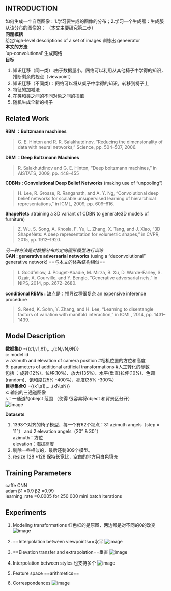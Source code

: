 ## INTRODUCTION
如何生成一个自然图像：1.学习要生成的图像的分布；2.学习一个生成器：生成服从该分布的图像的； （本文主要研究第二步）  
**问题概括**   
给定high-level descriptions of a set of images 训练出 geneerator  
**本文的方法**   
‘up-convolutional’ 生成网络  
**目标**  
1. 知识迁移（同一类）:由于数据量小，网络可以利用从其他椅子中学得的知识，推断剩余的视点（viewpoint）
2. 知识迁移（不同类）：网络可以将从桌子中学得的知识，转移到椅子上
3. 特征的加减法
4. 在类和类之间的不同对象之间的插值
5. 随机生成全新的椅子

## Related Work
**RBM ：Boltzmann machines**   
> G. E. Hinton and R. R. Salakhutdinov, “Reducing the
dimensionality of data with neural networks,” Science, pp.
504–507, 2006.  

**DBM ：Deep Boltzmann Machines**
> R. Salakhutdinov and G. E. Hinton, “Deep boltzmann
machines,” in AISTATS, 2009, pp. 448–455

**CDBNs : Convolutional Deep Belief Networks** (making use of “unpooling”)
> H. Lee, R. Grosse, R. Ranganath, and A. Y. Ng, “Convolutional
deep belief networks for scalable unsupervised
learning of hierarchical representations,” in ICML, 2009,
pp. 609–616.

**ShapeNets** :(training a 3D variant of CDBN to generate3D models of furniture) 
> Z. Wu, S. Song, A. Khosla, F. Yu, L. Zhang, X. Tang,
and J. Xiao, “3D ShapeNets: A deep representation for
volumetric shapes,” in CVPR, 2015, pp. 1912–1920.

*另一种方法是对数据分布的定向图形模型进行训练*  
**GAN : generative adversarial networks**  (using a ”deconvolutional” generative network)
==与本文的体系结构相似==
> I. Goodfellow, J. Pouget-Abadie, M. Mirza, B. Xu,
D. Warde-Farley, S. Ozair, A. Courville, and Y. Bengio,
“Generative adversarial nets,” in NIPS, 2014, pp. 2672–2680.

**conditional RBMs :**  缺点是：推导过程很复杂 an expensive inference
procedure  
> S. Reed, K. Sohn, Y. Zhang, and H. Lee, “Learning to
disentangle factors of variation with manifold interaction,”
in ICML, 2014, pp. 1431–1439.

## Model Description

**数据集D** ={(c1,v1,θ1),...,(cN,vN,θN)}  
c: model id   
v: azimuth and elevation of camera position  #相机位置的方位和高度  
θ: parameters of additional artificial transformations  #人工转化的参数    
包括 ：旋转(12%)、位移(10%)、放大(135%)、水平(垂直)拉伸(10%)、色调(random)、饱和度(25% -400%)、亮度(35% -300%)   
**目标集合O** ={(x1,s1),...,(xN,sN)}  
x: 输出的三通道图像  
s：一通道的obejct 范围 （使得 很容易将object 和背景区分开）  
![image](https://note.youdao.com/yws/api/personal/file/12A5074E3443415E84652456AD2078B4?method=download&shareKey=d6b28f180ef961ee3671e934c1c58db4)

**Datasets**  
1. 1393个对齐的椅子模型，每一个有62个视点：31 azimuth angels（step = 11°） and  2 elevation angels（20° & 30°）   
azimuth：方位  
elevation：海拔高度  
2. 剔除一些相似的，最后还剩809个模型。
3. resize 128 *128 保持长宽比，空白的地方用白色填充


## Training Parameters
 caffe CNN  
 adam β1 =0.9  β2 =0.99   
 learning_rate =0.0005 for  250 000 mini batch iterations  
 
 ## Experiments
 
 1. Modeling transformations 
 红色框的是原图，两边都是对不同的θ的改变
![image](https://note.youdao.com/yws/api/personal/file/3758BA27FC8248B09F0043F498F3FE6A?method=download&shareKey=44101be1cd3f6943f76d4e78c2f83cde)  
2. ==Interpolation between viewpoints==水平
 ![image](https://note.youdao.com/yws/api/personal/file/55734D6FDD524E0D8F16BC139AB7B96C?method=download&shareKey=10340dfc0a9b7f07dfea4c3ea2df0220)

3. ==Elevation transfer and extrapolation==垂直
![image](https://note.youdao.com/yws/api/personal/file/7CBAB66D4509408382540AA15242C30F?method=download&shareKey=e97cab6d04ab45f641613e728fd41622)

4. Interpolation between styles  也支持多个
![image](https://note.youdao.com/yws/api/personal/file/0F6757F2A9E1476DB3F4944D64E176E2?method=download&shareKey=598f0aed7fae6a427a727a1e3643bec7)
5. Feature space ==arithmetics==  
6. Correspondences 
![image](https://note.youdao.com/yws/api/personal/file/56000BCA8D1143258DCA2965D6D96CCC?method=download&shareKey=e53893502e96afab84aa2c1d797b0c57)